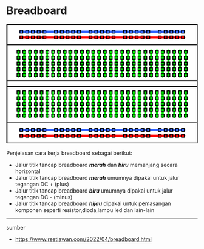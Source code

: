 # Breadboard

![](res/breadboard-jalur.webp)

Penjelasan cara kerja breadboard sebagai berikut:
- Jalur titik tancap breadboard ***merah*** dan ***biru*** memanjang secara horizontal
- Jalur titik tancap breadboard ***merah*** umumnya dipakai untuk jalur tegangan DC + (plus)
- Jalur titik tancap breadboard ***biru*** umumnya dipakai untuk jalur tegangan DC - (minus)
- Jalur titik tancap breadboard ***hijau*** dipakai untuk pemasangan komponen seperti resistor,dioda,lampu led dan lain-lain


---
sumber
- https://www.rsetiawan.com/2022/04/breadboard.html
